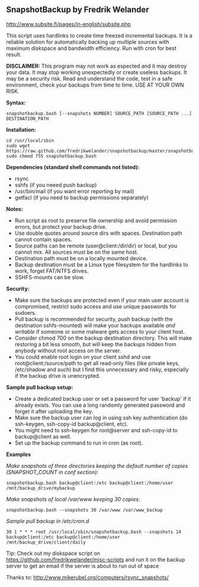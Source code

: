SnapshotBackup by Fredrik Welander
--------
http://www.subsite.fi/pages/in-english/subsite.php

This script uses hardlinks to create time freezed incremental backups. It is a reliable solution for automatically 
backing up multiple sources with maximum diskspace and bandwidth efficiency. Run with cron for best result.


**DISCLAIMER:**
This program may not work as espected and it may destroy your data. It may stop working unexpectedly or create useless backups. It may be a security risk.
Read and understand the code, test in a safe environment, check your backups from time to time. USE AT YOUR OWN RISK.

**Syntax:**

    snapshotbackup.bash [--snapshots NUMBER] SOURCE_PATH [SOURCE_PATH ...] DESTINATION_PATH
    
**Installation:** 

    cd /usr/local/sbin
    sudo wget https://raw.github.com/fredrikwelander/snapshotbackup/master/snapshotbackup.bash
    sudo chmod 755 snapshotbackup.bash

**Dependencies (standard shell commands not listed):**
- rsync
- sshfs (if you neeed push backup)
- /usr/bin/mail (if you want error reporting by mail)
- getfacl (if you need to backup permissions separately)

**Notes:**
- Run script as root to preserve file ownership and avoid permission errors, but protect your backup drive.
- Use double quotes around source dirs with spaces. Destination path cannot contain spaces.
- Source paths can be remote (user@client:/dir/dir) or local, but you cannot mix. All sources must be on the same host.
- Destination path must be on a locally mounted device.
- Backup destination must be a Linux type filesystem for the hardlinks to work, forget FAT/NTFS drives.
- SSHFS-mounts can be slow.

**Security:**
- Make sure the backups are protected even if your main user account is compromised, restrict sudo access and use unique passwords for sudoers.
- Pull backup is recommended for security, push backup (with the destination sshfs-mounted) will make your backups available *and writable* if someone or some malware gets access to your client host. 
- Consider chmod 700 on the backup destination directory. This will make restoring a bit less smooth, but will keep the backups hidden from anybody without root access on the server.
- You could enable root login on your client sshd and use root@client:/source/path to get all read-only files (like private keys, /etc/shadow and such) but I find this unnecessary and risky, especially if the backup drive is unencrypted.


**Sample pull backup setup:**
- Create a dedicated backup user or set a password for user 'backup' if it already exists. You can use a long randomly generated password and forget it after uploading the key. 
- Make sure the backup user can log in using ssh key authentication (do ssh-keygen, ssh-copy-id backup@client, etc).
- You might need to ssh-keygen for root@server and ssh-copy-id to backup@client as well.
- Set up the backup command to run in cron (as root).

**Examples**

*Make snapshots of three directories keeping the default number of copies (SNAPSHOT_COUNT in conf section):*

    snapshotbackup.bash backup@client:/etc backup@client:/home/user /mnt/backup_drive/mybackup

*Make snapshots of local /var/www keeping 30 copies:*

    snapshotbackup.bash --snapshots 30 /var/www /var/www_backup

*Sample pull backup in /etc/cron.d*

    30 1 * * * root /usr/local/sbin/snapshotbackup.bash --snapshots 14 backup@client:/etc backup@client:/home/user /mnt/backup_drive/client/daily

Tip: Check out my diskspace script on https://github.com/fredrikwelander/misc-scripts and run it on the backup server to get an email if the server is about to run out of space

Thanks to: http://www.mikerubel.org/computers/rsync_snapshots/
